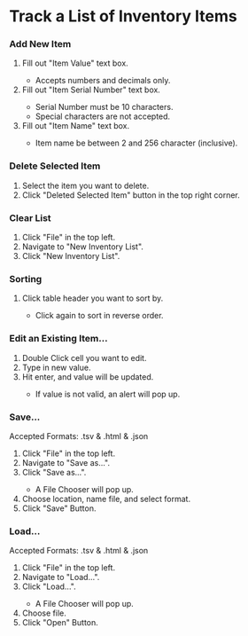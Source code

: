 <h1>Track a List of Inventory Items</h1>

<h3>Add New Item </h3>
<ol>
    <li> Fill out "Item Value" text box.</li>
        <ul><li>Accepts numbers and decimals only.</li></ul>
    <li> Fill out "Item Serial Number" text box.</li>
        <ul>
            <li>Serial Number must be 10 characters.</li>
            <li>Special characters are not accepted.</li>
        </ul>
    <li> Fill out "Item Name" text box.</li>
        <ul><li>Item name be between 2 and 256 character (inclusive).</li></ul>
</ol>
<h3> Delete Selected Item </h3>
<ol>
    <li> Select the item you want to delete. </li>
    <li> Click "Deleted Selected Item" button in the top right corner. </li>
</ol>
<h3>Clear List</h3>
<ol>
    <li> Click "File" in the top left. </li>
    <li> Navigate to "New Inventory List". </li>
    <li> Click "New Inventory List". </li>
</ol>

<h3>Sorting</h3>
<ol>
    <li> Click table header you want to sort by. </li>
        <ul><li>Click again to sort in reverse order.</li></ul>
</ol>

<h3>Edit an Existing Item...</h3>
<ol>
    <li> Double Click cell you want to edit. </li>
    <li> Type in new value. </li>
    <li> Hit enter, and value will be updated. </li>
        <ul><li>If value is not valid, an alert will pop up.</li></ul>
</ol>

<h3>Save...</h3>
Accepted Formats: .tsv & .html & .json
<ol>
    <li> Click "File" in the top left. </li>
    <li> Navigate to "Save as...". </li>
    <li> Click "Save as...". </li>
        <ul><li>A File Chooser will pop up.</li></ul>
    <li> Choose location, name file, and select format.</li>
    <li> Click "Save" Button.</li>
</ol>

<h3>Load...</h3>
Accepted Formats: .tsv & .html & .json
<ol>
    <li> Click "File" in the top left. </li>
    <li> Navigate to "Load...". </li>
    <li> Click "Load...". </li>
       <ul><li>A File Chooser will pop up.</li></ul>
    <li> Choose file.</li>
    <li> Click "Open" Button.</li>
</ol>